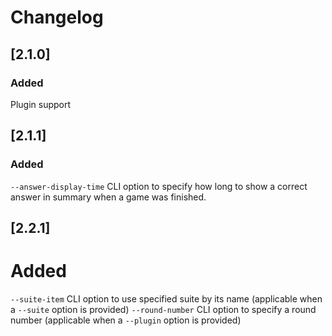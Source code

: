 # Changelog

## [2.1.0]

### Added

Plugin support

## [2.1.1]

### Added

`--answer-display-time` CLI option to specify how long to show a correct answer in summary when a game was finished.

## [2.2.1]

# Added

`--suite-item` CLI option to use specified suite by its name (applicable when a `--suite` option is provided)
`--round-number` CLI option to specify a round number (applicable when a `--plugin` option is provided)
